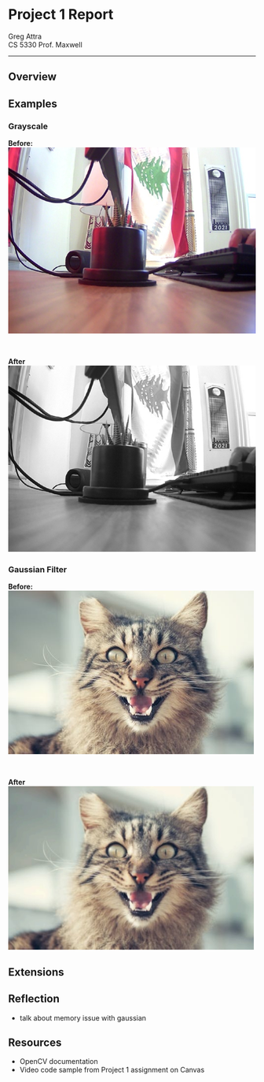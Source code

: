 # Project 1 Report
Greg Attra <br>
CS 5330 Prof. Maxwell

---

## Overview

## Examples

### Grayscale

**Before:**
<br>
<img src="images/examples/gs_before.jpg"/>

<br>

**After**
<br>
<img src="images/examples/gs_after.jpg"/>

### Gaussian Filter

**Before:**
<br>
<img src="images/examples/blur_before.jpg"/>

<br>

**After**
<br>
<img src="images/examples/blur_after.jpg"/>


## Extensions

## Reflection
- talk about memory issue with gaussian

## Resources
- OpenCV documentation
- Video code sample from Project 1 assignment on Canvas